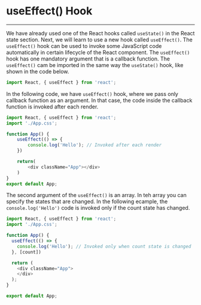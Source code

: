 # useEffect() Hook
-----

We have already used one of the React hooks called `useState()` in the React state section. Next, we will learn to use a new hook called `useEffect()`. The `useEffect()` hook can be used to invoke some JavaScript code automatically in certain lifecycle of the React component. The `useEffect()` hook has one mandatory argument that is a callback function. The `useEffect()` cam be imported in the same way the `useState()` hook, like shown in the code below.

```javascript
import React, { useEffect } from 'react';
```

In the following code, we have `useEffect()` hook, where we pass only callback function as an argument. In that case, the code inside the callback function is invoked after each render.

```javascript
import React, { useEffect } from 'react';
import './App.css';

function App() {
    useEffect(() => {
        console.log('Hello'); // Invoked after each render
    })

    return(
        <div className="App"></div>
    )
}
export default App;
```

The second argument of the `useEffect()` is an array. In teh array you can specify the states that are changed. In the following ecample, the `console.log('Hello')` code is invoked only if the count state has changed.

```javascript
import React, { useEffect } from 'react';
import './App.css';

function App() {
  useEffect(() => {
    console.log('Hello'); // Invoked only when count state is changed
  }, [count])

  return ( 
    <div className="App">
    </div>
  );
}

export default App;
```

